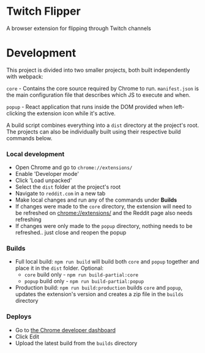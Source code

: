 # Twitch Flipper

A browser extension for flipping through Twitch channels

# Development

This project is divided into two smaller projects, both built independently with webpack:

`core` - Contains the core source required by Chrome to run. `manifest.json` is the main configuration file that describes which JS to execute and when.

`popup` - React application that runs inside the DOM provided when left-clicking the extension icon while it's active.

A build script combines everything into a `dist` directory at the project's root. The projects can also be individually built using their respective build commands below.

### Local development

- Open Chrome and go to `chrome://extensions/`
- Enable 'Developer mode'
- Click 'Load unpacked'
- Select the `dist` folder at the project's root
- Navigate to `reddit.com` in a new tab
- Make local changes and run any of the commands under **Builds**
- If changes were made to the `core` directory, the extension will need to be refreshed on [chrome://extensions/](chrome://extensions/) and the Reddit page also needs refreshing
- If changes were only made to the `popup` directory, nothing needs to be refreshed.. just close and reopen the popup

### Builds

- Full local build: `npm run build` will build both `core` and `popup` together and place it in the `dist` folder. Optional:
  - `core` build only - `npm run build-partial:core`
  - `popup` build only - `npm run build-partial:popup`
- Production build: `npm run build:production` builds `core` and `popup`, updates the extension's version and creates a zip file in the `builds` directory

### Deploys

- Go to [the Chrome developer dashboard](https://chrome.google.com/webstore/developer/dashboard?authuser=1)
- Click Edit
- Upload the latest build from the `builds` directory
